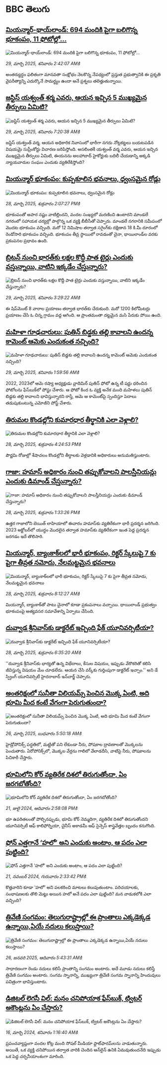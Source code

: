 # BBC తెలుగు## [మియన్మార్-థాయ్‌లాండ్: 694 మందికి పైగా బలిగొన్న భూకంపం, 11 ఫోటోల్లో...](https://www.bbc.com/telugu/articles/cn4y40dg7p7o?at_campaign=githubrss)![మియన్మార్-థాయ్‌లాండ్: 694 మందికి పైగా బలిగొన్న భూకంపం, 11 ఫోటోల్లో...](https://ichef.bbci.co.uk/ace/standard/240/cpsprodpb/6d0a/live/e9096010-0c53-11f0-ba12-8d27eb561761.jpg)_29, మార్చి 2025, శనివారం 2:42:07 AMకి_అంతర్యుద్ధం ఫలితంగా మానవతా సంక్షోభం నెలకొన్న నేపథ్యంలో ప్రస్తుత ప్రభుత్వానికి  ఈ ప్రకృతి వైపరీత్యాన్ని ఎదుర్కొనే సామర్థ్యం  ఉందా అనే  ప్రశ్నలు తలెత్తుతున్నాయి.## [జస్టిస్ యశ్వంత్ శర్మ ఎవరు, ఆయన ఇచ్చిన 5 ముఖ్యమైన తీర్పులు ఏమిటి? ](https://www.bbc.com/telugu/articles/cddy1j0lrg6o?at_campaign=githubrss)![జస్టిస్ యశ్వంత్ శర్మ ఎవరు, ఆయన ఇచ్చిన 5 ముఖ్యమైన తీర్పులు ఏమిటి? ](https://ichef.bbci.co.uk/ace/standard/240/cpsprodpb/462b/live/f75650d0-0b25-11f0-97d3-37df2b293ed1.jpg)_29, మార్చి 2025, శనివారం 7:20:38 AMకి_జస్టిస్ యశ్వంత్ వర్మ. ఆయన అధికారిక నివాసంలో భారీగా నగదు నోట్లకట్టలు బయటపడిన విషయమై సుప్రీంకోర్టు విచారణ జరిపిస్తోంది. అసలింతకీ యశ్వంత్ వర్మ ఎవరు, ఆయన ఇచ్చిన ముఖ్యమైన తీర్పులు ఏమిటి, ఈయనను అలహాబాద్ హైకోర్టుకు బదిలీ చేయడాన్ని అక్కడి న్యాయవాదుల సంఘం ఎందుకు వ్యతిరేకిస్తోంది?## [మియన్మార్ భూకంపం: కుప్పకూలిన భవనాలు, ధ్వంసమైన రోడ్లు](https://www.bbc.com/telugu/articles/ckg8grg0zwlo?at_campaign=githubrss)![మియన్మార్ భూకంపం: కుప్పకూలిన భవనాలు, ధ్వంసమైన రోడ్లు](https://ichef.bbci.co.uk/ace/standard/240/cpsprodpb/f0b5/live/75a3ddf0-0bf2-11f0-ba12-8d27eb561761.jpg)_28, మార్చి 2025, శుక్రవారం 2:07:27 PMకి_భూకంపంతో అపార నష్టం వాటిల్లిందని, వందల సంఖ్యలో మరణించి ఉంటారని మాండలే నగరంలో సహాయక చర్యల్లో పాల్గొన్న ఒక వ్యక్తి బీబీసీతో చెప్పారు. మాండలే నగరానికి సమీపంలో మొదట భూకంపం వచ్చింది. మరో 12 నిమిషాల తర్వాత సగైంగ్‌కు దక్షిణాన 18 కి.మీ దూరంలో రెండోసారి భూకంపం వచ్చింది. భూకంపం తీవ్ర స్థాయిలో రావడంతో చైనా, థాయిలాండ్‌ల వరకు ప్రకంపనల ప్రభావం ఉంది.## [బ్రిటన్ నుంచి భారత్‌కు లక్షల కొద్దీ పాత టైర్లు ఎందుకు వస్తున్నాయి, వాటిని ఇక్కడేం చేస్తున్నారు? ](https://www.bbc.com/telugu/articles/cy4l913w812o?at_campaign=githubrss)![బ్రిటన్ నుంచి భారత్‌కు లక్షల కొద్దీ పాత టైర్లు ఎందుకు వస్తున్నాయి, వాటిని ఇక్కడేం చేస్తున్నారు? ](https://ichef.bbci.co.uk/ace/standard/240/cpsprodpb/adba/live/39306c40-0af7-11f0-94d4-6f954f5dcfa3.jpg)_29, మార్చి 2025, శనివారం 3:29:22 AMకి_ఈ షిప్‌మెంట్‌ 8 వారాల ప్రయాణం తర్వాత భారత్‌కు చేరుకుంది. మరో 1200 కిలోమీటర్లు ప్రయాణం చేసి ఓ చిన్న గ్రామం వద్ద ఆగింది. ఆ ప్రాంతమంతా దట్టమైన మసి పేరుకు పోయి ఉంది.## [మహిళా గూఢచారులు: పుతిన్ బిడ్డకు తల్లి కావాలని ఉందన్న కామెంట్ ఆమెకు ఎందుకంత నచ్చింది?](https://www.bbc.com/telugu/articles/c8e7zee2029o?at_campaign=githubrss)![మహిళా గూఢచారులు: పుతిన్ బిడ్డకు తల్లి కావాలని ఉందన్న కామెంట్ ఆమెకు ఎందుకంత నచ్చింది?](https://ichef.bbci.co.uk/ace/standard/240/cpsprodpb/960e/live/e4839e20-0a14-11f0-97d3-37df2b293ed1.jpg)_29, మార్చి 2025, శనివారం 1:59:56 AMకి_2022, 2023లో ఆమె రష్యా అధ్యక్షుడు వ్లాదిమిర్ పుతిన్ ఫోటో ఉన్న టీ షర్టు ధరించిన ఫోటోలను ఫేస్‌బుక్‌లో పోస్టు చేశారు.  ఆ ఫోటో కింద ఓ వ్యక్తి అనేక మంది మహిళలు పుతిన్‌ బిడ్డకు తల్లి కావాలని భావిస్తున్నారని రాస్తే, ఆమె ఆ కామెంట్‌పై స్పందిస్తూ పెదాలు తడుపుకుంటున్న ఎమోజీని పోస్ట్ చేశారు.## [తిరుమల కొండల్లోని కుమారధార తీర్థానికి ఎలా వెళ్లాలి?](https://www.bbc.com/telugu/articles/cwygye20neko?at_campaign=githubrss)![తిరుమల కొండల్లోని కుమారధార తీర్థానికి ఎలా వెళ్లాలి?](https://ichef.bbci.co.uk/ace/standard/240/cpsprodpb/3e14/live/f29c9fa0-0bf1-11f0-ba12-8d27eb561761.jpg)_28, మార్చి 2025, శుక్రవారం 4:24:53 PMకి_పౌర్ణమి రోజుల్లో శేషాచలం కొండల్లోని తీర్థాలకు వెళ్లడానికి అధికారులు అనుమతిస్తుంటారు.## [గాజా: హమాస్‌‌ అధికారం నుంచి తప్పుకోవాలని పాలస్తీనియన్లు ఎందుకు డిమాండ్ చేస్తున్నారు?](https://www.bbc.com/telugu/articles/c3e4e333kd9o?at_campaign=githubrss)![గాజా: హమాస్‌‌ అధికారం నుంచి తప్పుకోవాలని పాలస్తీనియన్లు ఎందుకు డిమాండ్ చేస్తున్నారు?](https://ichef.bbci.co.uk/ace/standard/240/cpsprodpb/047f/live/853a7590-0b9c-11f0-87fc-293fd4157f6e.jpg)_28, మార్చి 2025, శుక్రవారం 1:33:26 PMకి_ఉత్తర గాజాలోని బెయిత్ లాహియాలో ఈవారం హమాస్‌కు వ్యతిరేకంగా భారీ ప్రదర్శన జరిగింది. 2023 అక్టోబర్‌లో యుద్ధం మొదలైన తర్వాత హమాస్‌కు వ్యతిరేకంగా ఇంత పెద్ద ప్రదర్శన జరగడం ఇదే తొలిసారి.## [మియన్మార్, బ్యాంకాక్‌లలో భారీ భూకంపం, రిక్టర్ స్కేలుపై 7 కు పైగా తీవ్రత నమోదు, నేలమట్టమైన భవనాలు](https://www.bbc.com/telugu/articles/cj0q0rv69nqo?at_campaign=githubrss)![మియన్మార్, బ్యాంకాక్‌లలో భారీ భూకంపం, రిక్టర్ స్కేలుపై 7 కు పైగా తీవ్రత నమోదు, నేలమట్టమైన భవనాలు](https://ichef.bbci.co.uk/ace/standard/240/cpsprodpb/0f8d/live/e6784440-0bab-11f0-8e25-91624fd3b00c.jpg)_28, మార్చి 2025, శుక్రవారం 8:12:27 AMకి_మియన్మార్, బ్యాంకాక్‌తో పాటు చైనాలో కూడా ప్రకంపనాలు వచ్చాయి. థాయిలాండ్ ప్రభుత్వం భూకంపంపై అత్యవసర సమావేశాన్ని ఏర్పాటు చేసింది.## [దువ్వాడ శ్రీనివాస్‌కు డాక్టరేట్ ఇచ్చింది ఫేక్ యూనివర్సిటీయా?](https://www.bbc.com/telugu/articles/cq8y8vve0ego?at_campaign=githubrss)![దువ్వాడ శ్రీనివాస్‌కు డాక్టరేట్ ఇచ్చింది ఫేక్ యూనివర్సిటీయా?](https://ichef.bbci.co.uk/ace/standard/240/cpsprodpb/fa85/live/abd370d0-0b9c-11f0-87fc-293fd4157f6e.jpg)_28, మార్చి 2025, శుక్రవారం 6:35:20 AMకి_''దువ్వాడ శ్రీనివాస్‌కు భార్యతో ఉన్న విభేదాలు, కేసుల విషయం, ఇప్పుడు వేరొకరితో కలిసి జీవిస్తున్న విషయం మేం చూడలేదు. ఆయన చేసి వర్క్‌కు గుర్తింపుగా డాక్టరేట్ ఇచ్చాం.'' అని డే స్ప్రింగ్ యూనివర్సిటీ హైదరాబాద్ ఇన్‌చార్జ్ చెప్పారు.## [అంతరిక్షంలో సునీతా విలియమ్స్ పెంచిన మొక్క ఏంటి, అది భూమి మీద కంటే వేగంగా పెరుగుతుందా?](https://www.bbc.com/telugu/articles/c1mn43gmj39o?at_campaign=githubrss)![అంతరిక్షంలో సునీతా విలియమ్స్ పెంచిన మొక్క ఏంటి, అది భూమి మీద కంటే వేగంగా పెరుగుతుందా?](https://ichef.bbci.co.uk/ace/standard/240/cpsprodpb/931a/live/71e4f570-0966-11f0-94d4-6f954f5dcfa3.jpg)_26, మార్చి 2025, బుధవారం 5:50:18 AMకి_హైడ్రోపోనిక్స్‌ పద్ధతిలో, మట్టితో పని లేకుండా నీరు, పోషకాల ద్రావణాలతో మొక్కలను పెంచుతారు. ఏరోపోనిక్స్‌లో, మొక్కల వేర్లను గాలిలో వేలాడదీసి, వాటిపై నీరు, పోషకాలను పిచికారీ చేస్తారు.## [భూమిలోని కోర్ వ్యతిరేక దిశలో తిరుగుతోందా, ఏం జరగబోతోంది?](https://www.bbc.com/telugu/articles/crgr7rnd7g4o?at_campaign=githubrss)![భూమిలోని కోర్ వ్యతిరేక దిశలో తిరుగుతోందా, ఏం జరగబోతోంది?](https://ichef.bbci.co.uk/ace/standard/240/cpsprodpb/cc28/live/4457bc00-3ec3-11ef-b2f4-77406157b906.jpg)_21, జులై 2024, ఆదివారం 2:58:08 PMకి_భూ ఉపరితలంతో పోల్చినప్పుడు, భూమి కోర్ నెమ్మదిగా, వ్యతిరేక దిశలో తిరుగుతోందని యూనివర్సిటీ ఆఫ్ కాలిఫోర్నియా, చైనీస్ అకాడమీ ఆఫ్ సైన్సెస్‌ శాస్త్రవేత్తల బృందం కనుగొంది.## [ఫోన్ ఎత్తగానే ‘హలో’ అని ఎందుకు అంటాం, ఆ పదం ఎలా పుట్టింది?](https://www.bbc.com/telugu/articles/cgj7x7gdjq4o?at_campaign=githubrss)![ఫోన్ ఎత్తగానే ‘హలో’ అని ఎందుకు అంటాం, ఆ పదం ఎలా పుట్టింది?](https://ichef.bbci.co.uk/ace/standard/240/cpsprodpb/0618/live/7a20ebb0-a807-11ef-b21e-5359bd56d02f.jpg)_21, నవంబర్ 2024, గురువారం 2:33:42 PMకి_కొత్తవారిని కూడా ‘హలో’ అని పలకరించి మాటలు కలుపుతుంటాం.  పరిచయాలకు, సంభాషణలకు తొలి మెట్టు అయిన హలో అనే పదం ఎలా పుట్టింది? మన వాడుకలోకి ఎలా వచ్చింది?## [త్రివేణి సంగమం: తెలుగురాష్ట్రాల్లో ఈ ప్రాంతాలు ఎక్కడెక్కడ ఉన్నాయి,ఏయే నదులు కలుస్తాయి? ](https://www.bbc.com/telugu/articles/cz7elrr17jeo?at_campaign=githubrss)![త్రివేణి సంగమం: తెలుగురాష్ట్రాల్లో ఈ ప్రాంతాలు ఎక్కడెక్కడ ఉన్నాయి,ఏయే నదులు కలుస్తాయి? ](https://ichef.bbci.co.uk/ace/standard/240/cpsprodpb/9dad/live/7f50e780-da42-11ef-a37f-eba91255dc3d.jpg)_26, జనవరి 2025, ఆదివారం 5:43:31 AMకి_సాధారణంగా రెండు నదులు కలిసే ప్రాంతాన్ని సంగమం అంటారు. అదే మూడు నదులు కలిస్తే త్రివేణి సంగమం అంటారు. సంగమ స్నానాన్ని, ముఖ్యంగా త్రివేణి సంగమ స్నానాన్ని హిందువులు పవిత్రంగా భావిస్తుంటారు.## [డిజిటల్ లెగసీ విల్: మనం చనిపోయాక ఫేస్‌బుక్, ట్విటర్‌ అకౌంట్లను ఏం చేస్తారు?](https://www.bbc.com/telugu/articles/cx0zl1qeyq2o?at_campaign=githubrss)![డిజిటల్ లెగసీ విల్: మనం చనిపోయాక ఫేస్‌బుక్, ట్విటర్‌ అకౌంట్లను ఏం చేస్తారు?](https://ichef.bbci.co.uk/ace/standard/240/cpsprodpb/bea2/live/2323ffd0-e2d4-11ee-9410-0f893255c2a0.jpg)_16, మార్చి 2024, శనివారం 1:16:40 AMకి_ప్రపంచవ్యాప్తంగా వందల కోట్ల మంది సోషల్ మీడియా ఫ్లాట్‌ఫారమ్‌లను వాడుతున్నారు. అయితే, ఒక వ్యక్తి చనిపోయిన తర్వాత వారికి చెందిన ఆన్‌లైన్ ఉనికి ఏమవుతుందనేది ఇప్పుడు ఒక పెద్ద చర్చనీయాంశంగా మారింది.